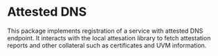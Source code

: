 # Attested DNS

This package implements registration of a service with attested DNS endpoint. It interacts with the local attesation library to fetch attestation reports and other collateral such as certificates and UVM information. 

